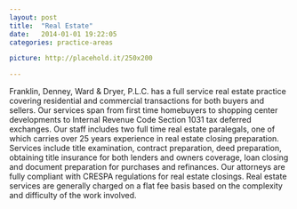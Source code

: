 ```yaml
---
layout: post
title:  "Real Estate"
date:   2014-01-01 19:22:05
categories: practice-areas

picture: http://placehold.it/250x200

---
```


Franklin, Denney, Ward & Dryer, P.L.C. has a full service real estate practice covering residential and commercial transactions for both buyers and sellers. Our services span from first time homebuyers to shopping center developments to Internal Revenue Code Section 1031 tax deferred exchanges. Our staff includes two full time real estate paralegals, one of which carries over 25 years experience in real estate closing preparation. Services include title examination, contract preparation, deed preparation, obtaining title insurance for both lenders and owners coverage, loan closing and document preparation for purchases and refinances. Our attorneys are fully compliant with CRESPA regulations for real estate closings. Real estate services are generally charged on a flat fee basis based on the complexity and difficulty of the work involved.